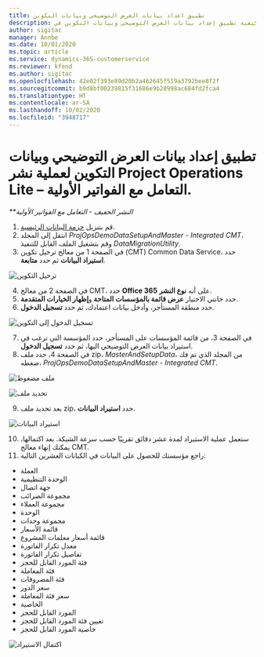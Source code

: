 ```yaml
---
title: تطبيق اعداد بيانات العرض التوضيحي وبيانات التكوين
description: يقدم هذا الموضوع معلومات حول كيفية تطبيق إعداد بيانات العرض التوضيحي وبيانات التكوين في Project Operations.
author: sigitac
manager: Annbe
ms.date: 10/01/2020
ms.topic: article
ms.service: dynamics-365-customerservice
ms.reviewer: kfend
ms.author: sigitac
ms.openlocfilehash: 42e02f393e89d20b2a462645f519a3792bee8f2f
ms.sourcegitcommit: b9d8bf00239815f31686e9b28998ac684fd2fca4
ms.translationtype: HT
ms.contentlocale: ar-SA
ms.lasthandoff: 10/02/2020
ms.locfileid: "3948717"
---
```

# <a name="apply-demo-setup-and-configuration-data-for-project-operations-lite-deployment---deal-to-proforma-invoicing"></a>تطبيق إعداد بيانات العرض التوضيحي وبيانات التكوين لعملية نشر Project Operations Lite – التعامل مع الفواتير الأولية‬.‬

_**النشر الخفيف - التعامل مع الفواتير الأولية_

1. قم بتنزيل [حزمة البيانات الرئيسية](https://download.microsoft.com/download/3/4/1/341bf279-a64f-4baa-af31-ce624859b518/ProjOpsSampleSetupData%20-%20CE%20only%20CMT.zip). 
2. انتقل إلى المجلد *ProjOpsDemoDataSetupAndMaster - Integrated CMT*، وقم بتشغيل الملف القابل للتنفيذ *DataMigrationUtility*.
3. في الصفحة 1 من معالج ترحيل تكوين (CMT) Common Data Service، حدد **استيراد البيانات** ثم حدد **متابعة**.

![ترحيل التكوين](./media/1ConfigurationMigration.png)

4. في الصفحة 2 من معالج CMT، حدد **Office 365** على أنه **نوع النشر**.
5. حدد خانتي الاختيار **عرض قائمة بالمؤسسات المتاحة** و**إظهار الخيارات المتقدمة**‬.
6. حدد منطقة المستأجر، وأدخل بيانات اعتمادك، ثم حدد **تسجيل الدخول**.

![تسجيل الدخول إلى التكوين](./media/2ConfigurationSignin.png)

7. في الصفحة 3، من قائمة المؤسسات على المستأجر، حدد المؤسسة التي ترغب في استيراد بيانات العرض التوضيحي اليها، ثم حدد **تسجيل الدخول**.
8. في الصفحة 4، حدد ملف zip، *MasterAndSetupData*، من المجلد الذي تم فك ضغطه، *ProjOpsDemoDataSetupAndMaster - Integrated CMT*.

![ملف مضغوط](./media/3ZipFile.png)

![تحديد ملف](./media/4SelectAFile.png)

9. بعد تحديد ملف zip، حدد **استيراد البيانات**.

![استيراد البيانات](./media/5ImportData.png)

10. ستعمل عملية الاستيراد لمدة عشر دقائق تقريبًا حسب سرعة الشبكة. بعد اكتمالها، يمكنك إنهاء معالج CMT. 
11. راجع مؤسستك للحصول على البيانات في الكيانات العشرين التالية:

- ‏‏العملة
- الوحدة التنظيمية
- جهة اتصال
- مجموعة الضرائب
- مجموعة العملاء
- الوحدة
- مجموعة وحدات
- قائمة الأسعار
- قائمة أسعار معلمات المشروع
- معدل تكرار الفاتورة
- تفاصيل تكرار الفاتورة
- فئة المورد القابل للحجز
- فئة المعاملة
- فئة المصروفات
- سعر الدور
- سعر فئة المعاملة
- ‏‫الخاصية‬
- المورد القابل للحجز
- تعيين فئة المورد القابل للحجز
- خاصية المورد القابل للحجز

![اكتمال الاستيراد](./media/6CompleteImport.png)
